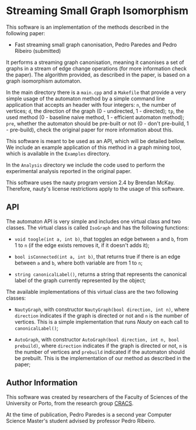 # Streaming Small Graph Isomorphism

This software is an implementation of the methods described in the
following paper:

 * Fast streaming small graph canonisation, Pedro Paredes and Pedro Ribeiro (submitted)

It performs a streaming graph canonisation, meaning it canonises a set
of graphs in a stream of edge change operations (for more information
check the paper). The algorithm provided, as described in the paper,
is based on a graph isomorphism automaton.

In the main directory there is a `main.cpp` and a `Makefile` that
provide a very simple usage of the automaton method by a simple
command line application that accepts an header with four integers:
`n`, the number of vertices; `d`, the direction of the graph (0 -
undirected, 1 - directed); `tp`, the used method (0 - baseline naive
method, 1 - efficient automaton method); `pre`, whether the automaton
should be pre-built or not (0 - don't pre-build, 1 - pre-build), check
the original paper for more information about this.

This software is meant to be used as an API, which will be detailed
bellow. We include an example application of this method in a graph
mining tool, which is available in the `Examples` directory.

In the `Analysis` directory we include the code used to perform the
experimental analysis reported in the original paper.

This software uses the nauty program version 2.4 by Brendan
McKay. Therefore, nauty's license restrictions apply to the usage of
this software.

## API

The automaton API is very simple and includes one virtual class and
two classes. The virtual class is called `IsoGraph` and has the
following functions:

 * `void toogle(int a, int b)`, that toggles an edge between `a` and
   `b`, from 1 to `n` (if the edge exists removes it, if it doesn't
   adds it);
   
 * `bool isConnected(int a, int b)`, that returns true if there is an
   edge between `a` and `b`, where both variable are from 1 to `n`;
   
 * `string canonicalLabel()`, returns a string that represents the
   canonical label of the graph currently represented by the object;
   
The available implementations of this virtual class are the two
following classes:

 * `NautyGraph`, with constructor `NautyGraph(bool direction, int n)`,
   where `direction` indicates if the graph is directed or not and `n`
   is the number of vertices. This is a simple implementation that
   runs _Nauty_ on each call to `canonicalLabel()`;
   
 * `AutoGraph`, with constructor `AutoGraph(bool direction, int n,
   bool prebuild)`, where `direction` indicates if the graph is
   directed or not, `n` is the number of vertices and `prebuild`
   indicated if the automaton should be prebuilt. This is the
   implementation of our method as described in the paper;

## Author Information

This software was created by researchers of the Faculty of Sciences of
the University or Porto, from the research group
[CRACS](http://cracs.fc.up.pt/).

At the time of publication, Pedro Paredes is a second year Computer
Science Master's student advised by professor Pedro Ribeiro.
